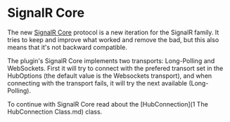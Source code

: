 # SignalR Core

The new [SignalR Core](https://docs.microsoft.com/en-us/aspnet/core/signalr/introduction?view=aspnetcore-3.0) protocol is a new iteration for the SignalR family. It tries to keep and improve what worked and remove the bad, but this also means that it's not backward compatible.

The plugin's SignalR Core implements two transports: Long-Polling and WebSockets. First it will try to connect with the prefered transort set in the HubOptions (the default value is the Websockets transport), and when connecting with the transport fails, it will try the next available (Long-Polling).

To continue with SignalR Core read about the [HubConnection](1 The HubConnection Class.md) class.